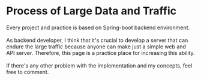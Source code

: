 # Process of Large Data and Traffic
Every project and practice is based on Spring-boot backend environment.  
</br>
As backend developer, I think that it's crucial to develop a server that can endure the large traffic because anyone can make just a simple web and API server. Therefore, this page is a practice place for increasing this ability.  
</br>
If there's any other problem with the implementation and my concepts, feel free to comment.
